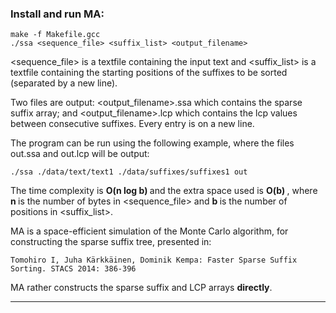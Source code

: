 ### Install and run MA:

```
make -f Makefile.gcc
./ssa <sequence_file> <suffix_list> <output_filename>
```

<sequence_file> is a textfile containing the input text and
<suffix_list> is a textfile containing the starting positions of the suffixes to be sorted (separated by a new line).

Two files are output: <output_filename>.ssa which contains the sparse suffix array; and <output_filename>.lcp which contains the lcp values between consecutive suffixes. Every entry is on a new line.

The program can be run using the following example, where the files out.ssa and out.lcp will be output:

```
./ssa ./data/text/text1 ./data/suffixes/suffixes1 out
```

The time complexity is  <b> O(n log b) </b> and the extra space used is <b> O(b) </b>, 
where <b> n </b> is the number of bytes in <sequence_file> and <b> b </b> is the number of positions in <suffix_list>.

MA is a space-efficient simulation of the Monte Carlo algorithm, for constructing the sparse suffix tree, presented in:

```
Tomohiro I, Juha Kärkkäinen, Dominik Kempa: Faster Sparse Suffix Sorting. STACS 2014: 386-396
```
MA rather constructs the sparse suffix and LCP arrays <b>directly</b>.
________________________________

